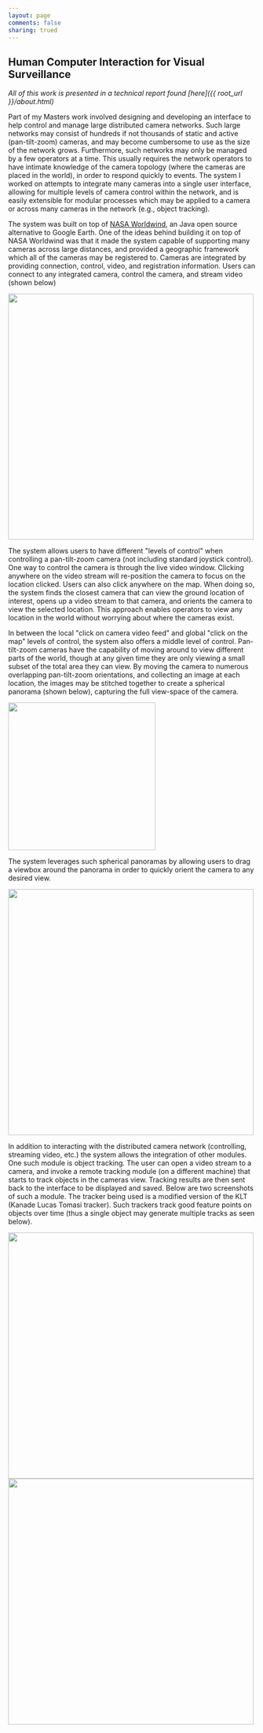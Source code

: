 ```yaml
---
layout: page
comments: false
sharing: trued
---
```


## Human Computer Interaction for Visual Surveillance
*All of this work is presented in a technical report found [here]({{ root_url }}/about.html)*

Part of my Masters work involved designing and developing an interface to help control and manage large distributed camera networks. Such large networks may consist of hundreds if not thousands of static and active (pan-tilt-zoom) cameras, and may become cumbersome to use as the size of the network grows. Furthermore, such networks may only be managed by a few operators at a time. This usually requires the network operators to have intimate knowledge of the camera topology (where the cameras are placed in the world), in order to respond quickly to events. The system I worked on attempts to integrate many cameras into a single user interface, allowing for multiple levels of camera control within the network, and is easily extensible for modular processes which may be applied to a camera or across many cameras in the network (e.g., object tracking). 

The system was built on top of [NASA Worldwind](http://worldwind.arc.nasa.gov/java/), an Java open source alternative to Google Earth. One of the ideas behind building it on top of NASA Worldwind was that it made the system capable of supporting many cameras across large distances, and provided a geographic framework which all of the cameras may be registered to. Cameras are integrated by providing connection, control, video, and registration information. Users can connect to any integrated camera, control the camera, and stream video (shown below) 

<img width="500px" src="{{ root_url }}/images/masters_work/hci/video_ss5_1.jpg"/>

The system allows users to have different "levels of control" when controlling a pan-tilt-zoom camera (not including standard joystick control). One way to control the camera is through the live video window. Clicking anywhere on the video stream will re-position the camera to focus on the location clicked. Users can also click anywhere on the map. When doing so, the system finds the closest camera that can view the ground location of interest, opens up a video stream to that camera, and orients the camera to view the selected location. This approach enables operators to view any location in the world without worrying about where the cameras exist.

In between the local "click on camera video feed" and global "click on the map" levels of control, the system also offers a middle level of control. Pan-tilt-zoom cameras have the capability of moving around to view different parts of the world, though at any given time they are only viewing a small subset of the total area they can view. By moving the camera to numerous overlapping pan-tilt-zoom orientations, and collecting an image at each location, the images may be stitched together to create a spherical panorama (shown below), capturing the full view-space of the camera. 

<img width="300px" src="{{ root_url }}/images/masters_work/hci/pano.jpg"/>

The system leverages such spherical panoramas by allowing users to drag a viewbox around the panorama in order to quickly orient the camera to any desired view. 

<img width="500px" src="{{ root_url }}/images/masters_work/hci/video_ss5_2.jpg"/>

In addition to interacting with the distributed camera network (controlling, streaming video, etc.) the system allows the integration of other modules. One such module is object tracking. The user can open a video stream to a camera, and invoke a remote tracking module (on a different machine) that starts to track objects in the cameras view. Tracking results are then sent back to the interface to be displayed and saved. Below are two screenshots of such a module. The tracker being used is a modified version of the KLT (Kanade Lucas Tomasi tracker). Such trackers track good feature points on objects over time (thus a single object may generate multiple tracks as seen below). 

<img width="500px" src="{{ root_url }}/images/masters_work/hci/video_ss5_3.jpg"/>

<img width="500px" src="{{ root_url }}/images/masters_work/hci/video_ss5_4.jpg"/>



